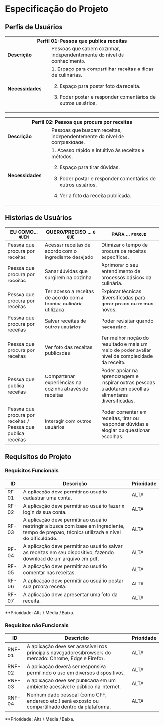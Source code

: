 # Especificação do Projeto

## Perfis de Usuários

<table>
<tbody>
<tr align=center>
<th colspan="2">Perfil 01: Pessoa que publica receitas </th>
</tr> 
<tr>
<td width="150px"><b>Descrição</b></td>
<td width="600px">Pessoas que sabem cozinhar, independentemente do nível de conhecimento.</td>
</tr>
<tr>
<td><b>Necessidades</b></td>
<td>1. Espaço para compartilhar receitas e dicas de culinárias. 

2. Espaço para postar foto da receita. 

3. Poder postar e responder comentários de outros usuários.</td>
</tr> 
</tbody>
</table>

<table>
<tbody>
<tr align=center>
<th colspan="2">Perfil 02: Pessoa que procura por receitas </th>
</tr> 
<tr>
<td width="150px"><b>Descrição</b></td>
<td width="600px">Pessoas que buscam receitas, independentemente do nível de complexidade. </td>
</tr>
<tr>
<td><b>Necessidades</b></td>
<td>1. Acesso rápido e intuitivo às receitas e métodos. 

 2. Espaço para tirar dúvidas. 

 3. Poder postar e responder comentários de outros usuários. 

 4. Ver a foto da receita publicada.</td>
</tr> 
</tbody>
</table>

## Histórias de Usuários

|EU COMO... `QUEM`   | QUERO/PRECISO ... `O QUE` |PARA ... `PORQUE`                 |
|--------------------|---------------------------|----------------------------------|
| Pessoa que procura por receitas                | Acessar receitas de acordo com o ingrediente desejado                        | Otimizar o tempo de procura de receitas específicas.                               |
| Pessoa que procura por receitas                 | Sanar dúvidas que surgirem na cozinha                        | Aprimorar o seu entendimento de processos básicos da culinária.                               |
| Pessoa que procura por receitas                 | Ter acesso a receitas de acordo com a técnica culinária utilizada                       | Explorar técnicas diversificadas para gerar pratos ou menus novos.                               |
| Pessoa que procura por receitas                 | Salvar receitas de outros usuários                        | Poder revisitar quando necessário.                               |
| Pessoa que procura por receitas                 | Ver foto das receitas publicadas                        | Ter melhor noção do resultado e mais um meio de poder avaliar nível de complexidade da receita.                               |
| Pessoa que publica receitas                 | Compartilhar experiências na cozinha através de receitas                        | Poder apoiar na aprendizagem e inspirar outras pessoas a adotarem escolhas alimentares diversificadas.                               |
| Pessoa que procura por receitas / Pessoa que publica receitas               | Interagir com outros usuários                       | Poder comentar em receitas, tirar ou responder dúvidas e elogiar ou questionar escolhas.                     |


## Requisitos do Projeto


### Requisitos Funcionais


|ID    | Descrição                | Prioridade |
|-------|---------------------------------|----|
| RF-01 |  A aplicação deve permitir ao usuário cadastrar uma conta.                     | ALTA   | 
| RF-02 |  A aplicação deve permitir ao usuário fazer o login da sua conta.                      | ALTA  |
| RF-03 |  A aplicação deve permitir ao usuário restringir a busca com base em ingrediente, tempo de preparo, técnica utilizada e nível de dificuldade.                    | ALTA  |
| RF-04 |  A aplicação deve permitir ao usuário salvar as receitas em seu dispositivo, fazendo download de um arquivo em pdf.                     | ALTA  |
| RF-05 |  A aplicação deve permitir ao usuário comentar nas receitas.                    | ALTA  |
| RF-06 |  A aplicação deve permitir ao usuário postar sua própra receita.                    | ALTA 
| RF-07 |  A aplicação deve apresentar uma foto da receita.                   | ALTA |
 
**Prioridade: Alta / Média / Baixa. 

### Requisitos não Funcionais


|ID      | Descrição               |Prioridade |
|--------|-------------------------|----|
| RNF-01 |   A aplicação deve ser acessível nos principais navegadores/browsers do mercado: Chrome, Edge e Firefox.                    | ALTA |
| RNF-02  |  A aplicação deverá ser responsiva permitindo o uso em diversos dispositivos.                     | ALTA |
| RNF-03 |  A aplicação deve ser publicada em um ambiente acessível e público na internet.                   | ALTA |
| RNF-04 |  Nenhum dado pessoal (como CPF, endereço etc.) será exposto ou compartilhado dentro da plataforma.                    | ALTA |

**Prioridade: Alta / Média / Baixa. 

